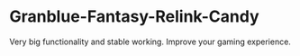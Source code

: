 # Granblue-Fantasy-Relink-Candy
Very big functionality and stable working. Improve your gaming experience.
